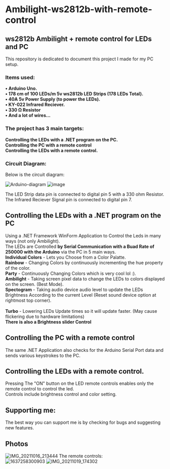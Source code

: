 # Ambilight-ws2812b-with-remote-control  

## ws2812b Ambilight + remote control for LEDs and PC
  This repository is dedicated to document this project I made for my PC setup.
### Items used:
  **• Arduino Uno.\
  • 178 cm of 100 LEDs/m 5v ws2812b LED Strips (178 LEDs Total).\
  • 40A 5v Power Supply (to power the LEDs).\
  • KY-022 Infrared Reciever.\
  • 330 Ω Resistor\
  • And a lot of wires...**



### The project has **3** main targets:
  **Controlling the LEDs with a .NET program on the PC.**\
  **Controlling the PC with a remote control**\
  **Controlling the LEDs with a remote control.**

### Circuit Diagram:
  Below is the circuit diagram:


  ![Arduino-diagram](https://user-images.githubusercontent.com/52801196/142697124-293a43a1-f6bc-4373-9697-7a915990cf32.png)
  ![image](https://user-images.githubusercontent.com/52801196/142697209-36e55328-3a04-44e8-b19c-15cb57b13161.png)

  The LED Strip data pin is connected to digital pin 5 with a 330 ohm Resistor.\
  The Infrared Reciever Signal pin is connected to digital pin 7.
## Controlling the LEDs with a .NET program on the PC
  Using a .NET Framework WinForm Application to Control the Leds in many ways (not only Ambilight).\
  The LEDs are Controlled **by Serial Communication with a Buad Rate of 250000 with the Arduino** via the PC in 5 main ways.\
  **Individual Colors** - Lets you Choose from a Color Palatte.\
  **Rainbow** - Changing Colors by continuously incrementing the hue property of the color.\
  **Party** - Continuously Changing Colors which is very cool lol :).\
  **Ambilight** - Taking screen pixel data to change the LEDs to colors displayed on the screen. (Best Mode).\
  **Spectogram** - Taking audio device audio level to update the LEDs Brightness According to the current Level (Reset sound device option at rightmost top corner). \
   \
  **Turbo** - Lowering LEDs Update times so it will update faster. (May cause flickering due to hardware limitations)\
  **There is also a Brightness slider Control**

## Controlling the PC with a remote control
  The same .NET Application also checks for the Arduino Serial Port data and sends various keystrokes to the PC.

## Controlling the LEDs with a remote control.
Pressing The "ON" button on the LED remote controls enables only the remote control to control the led.\
Controls include brightness control and color setting.

## Supporting me:
The best way you can support me is by checking for bugs and suggesting new features.

## Photos
![IMG_20211016_213444](https://user-images.githubusercontent.com/52801196/142470433-9fb1de0c-5dad-4057-ae4c-f377d217943b.jpg)
The remote controls:\
![1637258300903](https://user-images.githubusercontent.com/52801196/142470793-93cb5baa-1b1a-4918-9836-f59e4a962d59.jpg)
![IMG_20211019_174302](https://user-images.githubusercontent.com/52801196/142471346-73e1c083-9f02-43fc-befa-3472a0947fdf.jpg)
